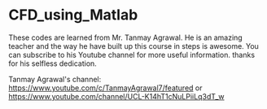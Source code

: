 # CFD_using_Matlab

These codes are learned from Mr. Tanmay Agrawal. He is an amazing teacher and the way he have built up this course in steps is awesome. You can subscribe to his Youtube channel for more useful information. thanks for his selfless dedication.

Tanmay Agrawal's channel:
https://www.youtube.com/c/TanmayAgrawal7/featured
or
https://www.youtube.com/channel/UCL-K14hT1cNuLPiiLq3dT_w
